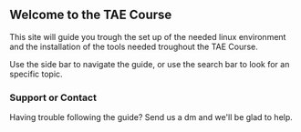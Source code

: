 ## Welcome to the TAE Course

This site will guide you trough the set up of the needed linux environment and the installation of the tools needed troughout the TAE Course.

Use the side bar to navigate the guide, or use the search bar to look for an specific topic.

### Support or Contact

Having trouble following the guide? Send us a dm and we'll be glad to help.
